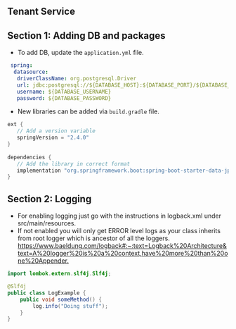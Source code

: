 ## Tenant Service 
## Section 1: Adding DB and packages

* To add DB, update the `application.yml` file.

```  yml
 spring: 
  datasource: 
   driverClassName: org.postgresql.Driver 
   url: jdbc:postgresql://${DATABASE_HOST}:${DATABASE_PORT}/${DATABASE_NAME} 
   username: ${DATABASE_USERNAME} 
   password: ${DATABASE_PASSWORD}
```  

* New libraries can be added via `build.gradle` file.
```  java
ext {
   // Add a version variable
   springVersion = "2.4.0"
}  
  
dependencies {  
   // Add the library in correct format
   implementation "org.springframework.boot:spring-boot-starter-data-jpa:${springVersion}" 
}
 ```  

## Section 2: Logging
* For enabling logging just go with the instructions in logback.xml under src/main/resources.
* If not enabled you will only get ERROR level logs as your class inherits from root logger which is ancestor of all the loggers.
<https://www.baeldung.com/logback#:~:text=Logback%20Architecture&text=A%20logger%20is%20a%20context,have%20more%20than%20one%20Appender.>

```java
import lombok.extern.slf4j.Slf4j;

@Slf4j
public class LogExample {
    public void someMethod() {
        log.info("Doing stuff");
    }
}
```